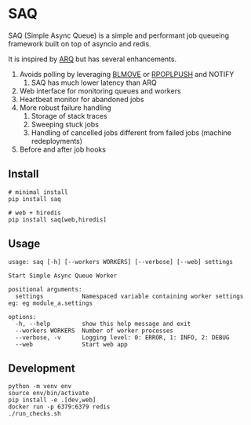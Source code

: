 # SAQ
SAQ (Simple Async Queue) is a simple and performant job queueing framework built on top of asyncio and redis.

It is inspired by [ARQ](https://github.com/samuelcolvin/arq) but has several enhancements.

1. Avoids polling by leveraging [BLMOVE](https://redis.io/commands/blmove) or [RPOPLPUSH](https://redis.io/commands/rpoplpush) and NOTIFY
    1. SAQ has much lower latency than ARQ
2. Web interface for monitoring queues and workers
3. Heartbeat monitor for abandoned jobs
4. More robust failure handling
    1. Storage of stack traces
    2. Sweeping stuck jobs
    3. Handling of cancelled jobs different from failed jobs (machine redeployments)
5. Before and after job hooks

## Install
```
# minimal install
pip install saq

# web + hiredis
pip install saq[web,hiredis]
```

## Usage
```
usage: saq [-h] [--workers WORKERS] [--verbose] [--web] settings

Start Simple Async Queue Worker

positional arguments:
  settings           Namespaced variable containing worker settings eg: eg module_a.settings

options:
  -h, --help         show this help message and exit
  --workers WORKERS  Number of worker processes
  --verbose, -v      Logging level: 0: ERROR, 1: INFO, 2: DEBUG
  --web              Start web app
```

## Development
```
python -m venv env
source env/bin/activate
pip install -e .[dev,web]
docker run -p 6379:6379 redis
./run_checks.sh
```
